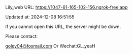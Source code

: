 Lily_web URL: https://1047-61-165-102-156.ngrok-free.app

Updated at: 2024-12-08 16:51:55

If you cannot open this URL, the server might be down.

Please contact: 

goley04@foxmail.com Or Wechat:GL_yeaH